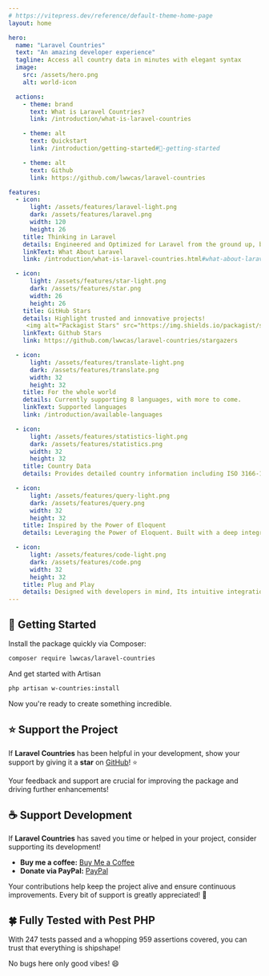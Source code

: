 ```yaml
---
# https://vitepress.dev/reference/default-theme-home-page
layout: home

hero:
  name: "Laravel Countries"
  text: "An amazing developer experience"
  tagline: Access all country data in minutes with elegant syntax
  image:
    src: /assets/hero.png
    alt: world-icon

  actions:
    - theme: brand
      text: What is Laravel Countries?
      link: /introduction/what-is-laravel-countries

    - theme: alt
      text: Quickstart
      link: /introduction/getting-started#🚀-getting-started

    - theme: alt
      text: Github
      link: https://github.com/lwwcas/laravel-countries

features:
  - icon:
      light: /assets/features/laravel-light.png
      dark: /assets/features/laravel.png
      width: 120
      height: 26
    title: Thinking in Laravel
    details: Engineered and Optimized for Laravel from the ground up, built for developers by developers.
    linkText: What About Laravel
    link: /introduction/what-is-laravel-countries.html#what-about-laravel

  - icon:
      light: /assets/features/star-light.png
      dark: /assets/features/star.png
      width: 26
      height: 26
    title: GitHub Stars
    details: Highlight trusted and innovative projects!
     <img alt="Packagist Stars" src="https://img.shields.io/packagist/stars/lwwcas/laravel-countries?style=for-the-badge&amp;color=%23fe2d20" width='125px;'>
    linkText: Github Stars
    link: https://github.com/lwwcas/laravel-countries/stargazers

  - icon:
      light: /assets/features/translate-light.png
      dark: /assets/features/translate.png
      width: 32
      height: 32
    title: For the whole world
    details: Currently supporting 8 languages, with more to come.
    linkText: Supported languages
    link: /introduction/available-languages

  - icon:
      light: /assets/features/statistics-light.png
      dark: /assets/features/statistics.png
      width: 32
      height: 32
    title: Country Data
    details: Provides detailed country information including ISO 3166-1 Alpha-2 (ISO2) and Alpha-3 (ISO3) codes, international phone code, capital city, currency, national flag and its colors, top-level domain (TLD), Geonames ID, GeoJSON, geographical coordinates, and more.

  - icon:
      light: /assets/features/query-light.png
      dark: /assets/features/query.png
      width: 32
      height: 32
    title: Inspired by the Power of Eloquent
    details: Leveraging the Power of Eloquent. Built with a deep integration of Laravel's Eloquent ORM, all country data is stored in the database, enabling effortless access through clean, efficient, and optimized queries.

  - icon:
      light: /assets/features/code-light.png
      dark: /assets/features/code.png
      width: 32
      height: 32
    title: Plug and Play
    details: Designed with developers in mind, Its intuitive integration with Laravel ensures you can be fully operational in under 5 minutes, with zero learning curve. Start utilizing its powerful features immediately without complex configurations.
---
```


## 🚀 Getting Started

Install the package quickly via Composer:

```sh
composer require lwwcas/laravel-countries

```

And get started with Artisan

```sh
php artisan w-countries:install

```
Now you're ready to create something incredible.

## ⭐ Support the Project

If **Laravel Countries** has been helpful in your development, show your support by giving it a **star** on [GitHub](https://github.com/lwwcas/laravel-countries)! ⭐

Your feedback and support are crucial for improving the package and driving further enhancements!

## ☕ Support Development

If **Laravel Countries** has saved you time or helped in your project, consider supporting its development!

- **Buy me a coffee:** [Buy Me a Coffee](https://buymeacoffee.com/lwwcasn)
- **Donate via PayPal:** [PayPal](https://www.paypal.com/paypalme/LucasDuarte)

Your contributions help keep the project alive and ensure continuous improvements. Every bit of support is greatly appreciated! 🙏

## 🍀 Fully Tested with Pest PHP

With 247 tests passed and a whopping 959 assertions covered, you can trust that everything is shipshape!

No bugs here only good vibes! 😄
